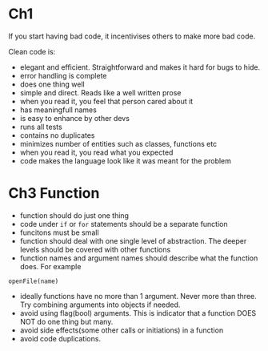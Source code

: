 # Ch1
If you start having bad code, it incentivises others to make more bad code.

Clean code is:
- elegant and efficient. Straightforward and makes it hard for bugs to hide.
- error handling is complete
- does one thing well
- simple and direct. Reads like a well written prose
- when you read it, you feel that person cared about it
- has meaningfull names
- is easy to enhance by other devs
- runs all tests
- contains no duplicates
- minimizes number of entities such as classes, functions etc
- when you read it, you read what you expected
- code makes the language look like it was meant for the problem

# Ch3 Function
- function should do just one thing
- code under `if` or `for` statements should be a separate function
- funcitons must be small
- function should deal with one single level of abstraction. The deeper levels should be covered with other functions
- function names and argument names should describe what the function does.
For example
```
openFile(name)
```
- ideally functions have no more than 1 argument. Never more than three. Try combining arguments into objects if needed.
- avoid using flag(bool) arguments. This is indicator that a function DOES NOT do one thing but many.
- avoid side effects(some other calls or initiations) in a function
- avoid code duplications.

